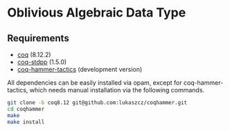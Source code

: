 # Oblivious Algebraic Data Type

## Requirements

- [coq](https://coq.inria.fr) (8.12.2)
- [coq-stdpp](https://gitlab.mpi-sws.org/iris/stdpp) (1.5.0)
- [coq-hammer-tactics](https://coqhammer.github.io) (development version)

All dependencies can be easily installed via opam, except for
coq-hammer-tactics, which needs manual installation via the following commands.

``` sh
git clone -b coq8.12 git@github.com:lukaszcz/coqhammer.git
cd coqhammer
make
make install
```

